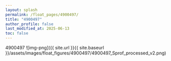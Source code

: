 ```yaml
---
layout: splash
permalink: /float_pages/4900497/
title: "4900497"
author_profile: false
last_modified_at: 2025-06-13
toc: false
---
```

 
4900497
![img-png]({{ site.url }}{{ site.baseurl }}/assets/images/float_figures/4900497/4900497_Sprof_processed_v2.png)